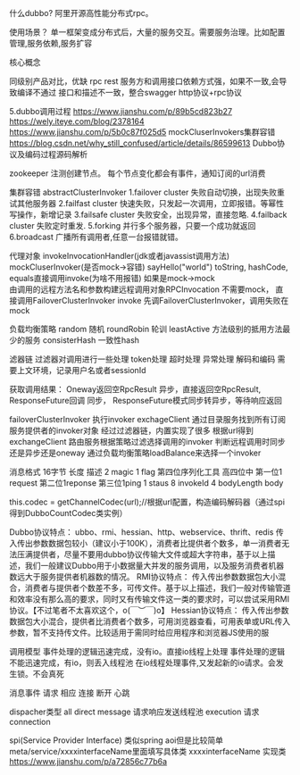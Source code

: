 什么dubbo?
阿里开源高性能分布式rpc。


使用场景？
单一框架变成分布式后，大量的服务交互。需要服务治理。比如配置管理,服务依赖,服务扩容



核心概念


同级别产品对比，优缺
rpc 	 														rest
服务方和调用接口依赖方式强，如果不一致,会导致编译不通过         接口和描述不一致，整合swagger
																http协议+rpc协议											





5.dubbo调用过程
https://www.jianshu.com/p/89b5cd823b27
https://wely.iteye.com/blog/2378164
https://www.jianshu.com/p/5b0c87f025d5  mockCluserInvokers集群容错
https://blog.csdn.net/why_still_confused/article/details/86599613 Dubbo协议及编码过程源码解析

zookeeper
注测创建节点。
每个节点变化都会有事件，通知订阅的url消费

集群容错  abstractClusterInvoker
1.failover cluster  失败自动切换，出现失败重试其他服务器
2.failfast cluster  快速失败，只发起一次调用，立即报错。等幂性写操作，新增记录
3.failsafe cluster  失败安全，出现异常，直接忽略.
4.failback cluster  失败定时重发.
5.forking			  并行多个服务器，只要一个成功就返回
6.broadcast		    广播所有调用者,任意一台报错就错。



代理对象                invokeInvocationHandler(jdk或者javassist调用方法)										mockCluserInvoker(是否mock->容错)
sayHello("world")		toString, hashCode, equals直接调用invoke(为啥不用报错)									如果是mock->mock		
						由调用的远程方法名和参数构建远程调用对象RPCInvocation									不需要mock， 直接调用FailoverClusterInvoker
						invoke																					先调FailoverClusterInvoker，调用失败在mock


负载均衡策略
random 随机
roundRobin  轮训
leastActive 方法级别的抵用方法最少的服务
consisterHash  一致性hash

滤器链
过滤器对调用进行一些处理
token处理
超时处理
异常处理
解码和编码
需要上文环境，记录用户名或者sessionId

获取调用结果：
Oneway返回空RpcResult
异步，直接返回空RpcResult, ResponseFuture回调
同步， ResponseFuture模式同步转异步，等待响应返回

						
						
failoverClusterInvoker	 									执行invoker							  exchageClient	
通过目录服务找到所有订阅服务提供者的invoker对象				经过过滤器链，内置实现了很多	根据url得到exchangeClient 
路由服务根据策略过滤选择调用的invoker														判断远程调用时同步还是异步还是oneway
通过负载均衡策略loadBalance来选择一个invoker	


消息格式 16字节
长度 	描述
2 		magic
1 		flag  第四位序列化工具  高四位中 第一位1 request 第二位1reponse 第三位1ping
1		staus
8       invokeId
4       bodyLength
body

this.codec = getChannelCodec(url);//根据url配置，构造编码解码器（通过spi得到DubboCountCodec类实例）


Dubbo协议特点：
ubbo、rmi、hessian、http、webservice、thrift、redis 传入传出参数数据包较小（建议小于100K），消费者比提供者个数多，单一消费者无法压满提供者，尽量不要用dubbo协议传输大文件或超大字符串，基于以上描述，我们一般建议Dubbo用于小数据量大并发的服务调用，以及服务消费者机器数远大于服务提供者机器数的情况。
RMI协议特点： 传入传出参数数据包大小混合，消费者与提供者个数差不多，可传文件。基于以上描述，我们一般对传输管道和效率没有那么高的要求，同时又有传输文件这一类的要求时，可以尝试采用RMI协议。【不过笔者不太喜欢这个，o(￣︶￣)o】
Hessian协议特点： 传入传出参数数据包大小混合，提供者比消费者个数多，可用浏览器查看，可用表单或URL传入参数，暂不支持传文件。比较适用于需同时给应用程序和浏览器JS使用的服

调用模型
事件处理的逻辑迅速完成，没有io。直接io线程上处理
事件处理的逻辑不能迅速完成，有io，则丢入线程池
在io线程处理事件,又发起新的io请求。会发生锁。不会真死

消息事件
请求
相应
连接
断开
心跳

dispacher类型
all
direct
message   		请求响应发送线程池
execution		请求
connection      

spi(Service Provider Interface)
类似spring aoi但是比较简单
meta/service/xxxxinterfaceName里面填写具体类
xxxxinterfaceName
  实现类
https://www.jianshu.com/p/a72856c77b6a 
  


